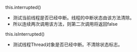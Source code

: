 this.interrupted()
 * 测试当前线程是否已经中断。线程的中断状态由该方法清除。
 * 所以连续两次调用该方法，则第二次调用将返回false
 
this.isInterrupted()
  * 测试线程Thread对象是否已经中断。不清除状态标志。